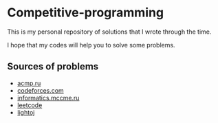 # Competitive-programming

This is my personal repository of solutions that I wrote through the time.

I hope that my codes will help you to solve some problems.

## Sources of problems
* [acmp.ru](https://acmp.ru/)
* [codeforces.com](http://codeforces.com/)
* [informatics.mccme.ru](http://informatics.mccme.ru/)
* [leetcode](https://leetcode.com/)
* [lightoj](http://lightoj.com/login_main.php)
